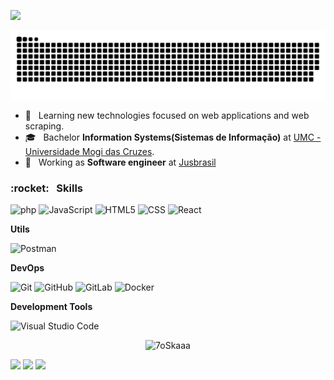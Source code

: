 ﻿![](https://komarev.com/ghpvc/?username=roneymsa&color=006bed)


![Snake animation](https://github.com/roneymsa/roneymsa/blob/output/github-contribution-grid-snake.svg)

- 🤔 &nbsp; Learning new technologies focused on web applications and web scraping.
- 🎓 &nbsp; Bachelor **Information Systems(Sistemas de Informação)** at <a href="https://www.umc.br">UMC - Universidade Mogi das Cruzes</a>.
- 💼 &nbsp; Working as **Software engineer** at <a href="https://www.jusbrasil.com.br/">Jusbrasil</a>

<h3> :rocket: &nbsp; Skills </h3>

  ![php](https://img.shields.io/badge/-php-333333?style=flat&logo=php&logoColor=007396)
  ![JavaScript](https://img.shields.io/badge/-JavaScript-333333?style=flat&logo=javascript)
  ![HTML5](https://img.shields.io/badge/-HTML5-333333?style=flat&logo=HTML5)
  ![CSS](https://img.shields.io/badge/-CSS-333333?style=flat&logo=CSS3&logoColor=1572B6)
  ![React](https://img.shields.io/badge/-React-333333?style=flat&logo=react)
  
  **Utils**
  
  ![Postman](https://img.shields.io/badge/-Postman-333333?style=flat&logo=postman)
  
  **DevOps**
  
  ![Git](https://img.shields.io/badge/-Git-333333?style=flat&logo=git)
  ![GitHub](https://img.shields.io/badge/-GitHub-333333?style=flat&logo=github)
  ![GitLab](https://img.shields.io/badge/-GitLab-333333?style=flat&logo=gitlab)
  ![Docker](https://img.shields.io/badge/-Docker-333333?style=flat&logo=docker)
  
  **Development Tools**
  
  ![Visual Studio Code](https://img.shields.io/badge/-Visual%20Studio%20Code-333333?style=flat&logo=visual-studio-code&logoColor=007ACC)
  
  <p align="center"><img src="https://github-readme-streak-stats.herokuapp.com/?user=roneymsa&theme=algolia" alt="7oSkaaa" /></p>
<div>
    <p align="left">
    <a href="mailto:roneymendes1@gmail.com" alt="Gmail">
    <img src="https://img.shields.io/badge/Gmail-D14836?style=flat-square&labelColor=D14836&logo=gmail&logoColor=white&link=mailto:roneymendes1@gmail.com" /></a>
    <a href="https://www.linkedin.com/in/roneymsa/" alt="Linkedin">
    <img src="https://img.shields.io/badge/-Linkedin-0e76a8?style=flat-square&logo=Linkedin&logoColor=white&link=https://www.linkedin.com/in/roneymsa" /></a>
    <a href="https://instagram.com/roneymsa" alt="Instagram">
    <img src="https://img.shields.io/badge/-Instagram-DF0174?style=flat-square&labelColor=DF0174&logo=instagram&logoColor=white&link=https://instagram.com/roneymsa"/></a>
    </p>
</div>
<!--
**roneymsa/roneymsa** is a ✨ _special_ ✨ repository because its `README.md` (this file) appears on your GitHub profile.
Here are some ideas to get you started:
- 🔭 I’m currently working on ...
- 🌱 I’m currently learning ...
- 👯 I’m looking to collaborate on ...
- 🤔 I’m looking for help with ...
- 💬 Ask me about ...
- 📫 How to reach me: ...
- 😄 Pronouns: ...
- ⚡ Fun fact: ...
-->
